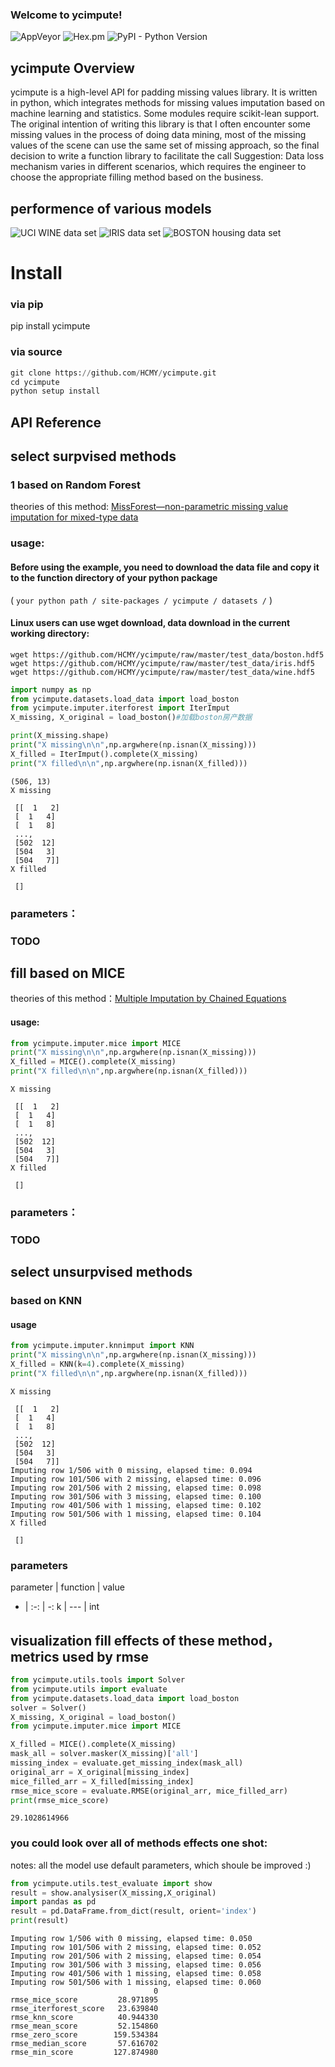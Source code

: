
### Welcome to ycimpute!
![AppVeyor](https://img.shields.io/appveyor/ci/gruntjs/grunt.svg)
![Hex.pm](https://img.shields.io/hexpm/l/plug.svg)
![PyPI - Python Version](https://img.shields.io/pypi/pyversions/Django.svg)

## ycimpute Overview
ycimpute is a high-level API for padding missing values library. It is written in python, which integrates methods for missing values imputation based on machine learning and statistics. Some modules require scikit-lean support.
The original intention of writing this library is that I often encounter some missing values in the process of doing data mining, most of the missing values of the scene can use the same set of missing approach, so the final decision to write a function library to facilitate the call
Suggestion: Data loss mechanism varies in different scenarios, which requires the engineer to choose the appropriate filling method based on the business.

## performence of various models

![UCI WINE data set](https://github.com/HCMY/ycimpute/blob/master/img/WINE.svg)
![IRIS data set](https://github.com/HCMY/ycimpute/blob/master/img/IRIS.svg)
![BOSTON housing data set](https://github.com/HCMY/ycimpute/blob/master/img/BOSTON.svg)

# Install

### via pip

pip install ycimpute

### via source


```python
git clone https://github.com/HCMY/ycimpute.git
cd ycimpute
python setup install
```

## API Reference

## select surpvised methods

### 1 based on Random Forest

 theories of this method: [MissForest—non-parametric missing value imputation for mixed-type data](https://academic.oup.com/bioinformatics/article/28/1/112/219101)

### usage:

#### Before using the example, you need to download the data file and copy it to the function directory of your python package 
(  ``` your python path / site-packages / ycimpute / datasets / ``` ) 
#### Linux users can use wget download, data download in the current working directory:
 ```
 wget https://github.com/HCMY/ycimpute/raw/master/test_data/boston.hdf5
 wget https://github.com/HCMY/ycimpute/raw/master/test_data/iris.hdf5
 wget https://github.com/HCMY/ycimpute/raw/master/test_data/wine.hdf5
 ```


```python
import numpy as np
from ycimpute.datasets.load_data import load_boston
from ycimpute.imputer.iterforest import IterImput
X_missing, X_original = load_boston()#加载boston房产数据

print(X_missing.shape)
print("X missing\n\n",np.argwhere(np.isnan(X_missing)))
X_filled = IterImput().complete(X_missing)
print("X filled\n\n",np.argwhere(np.isnan(X_filled)))
```

    (506, 13)
    X missing
    
     [[  1   2]
     [  1   4]
     [  1   8]
     ..., 
     [502  12]
     [504   3]
     [504   7]]
    X filled
    
     []


### parameters：
### TODO

## fill based on MICE 
theories of this method：[Multiple Imputation by Chained Equations](https://www.ncbi.nlm.nih.gov/pmc/articles/PMC3074241/)

#### usage: 


```python
from ycimpute.imputer.mice import MICE
print("X missing\n\n",np.argwhere(np.isnan(X_missing)))
X_filled = MICE().complete(X_missing)
print("X filled\n\n",np.argwhere(np.isnan(X_filled)))
```

    X missing
    
     [[  1   2]
     [  1   4]
     [  1   8]
     ..., 
     [502  12]
     [504   3]
     [504   7]]
    X filled
    
     []


### parameters：
### TODO

## select unsurpvised methods

### based on KNN

#### usage


```python
from ycimpute.imputer.knnimput import KNN
print("X missing\n\n",np.argwhere(np.isnan(X_missing)))
X_filled = KNN(k=4).complete(X_missing)
print("X filled\n\n",np.argwhere(np.isnan(X_filled)))
```

    X missing
    
     [[  1   2]
     [  1   4]
     [  1   8]
     ..., 
     [502  12]
     [504   3]
     [504   7]]
    Imputing row 1/506 with 0 missing, elapsed time: 0.094
    Imputing row 101/506 with 2 missing, elapsed time: 0.096
    Imputing row 201/506 with 2 missing, elapsed time: 0.098
    Imputing row 301/506 with 3 missing, elapsed time: 0.100
    Imputing row 401/506 with 1 missing, elapsed time: 0.102
    Imputing row 501/506 with 1 missing, elapsed time: 0.104
    X filled
    
     []


### parameters
parameter | function | value 
- | :-: | -: 
k | --- | int 

## visualization fill effects of these method，metrics used by rmse


```python
from ycimpute.utils.tools import Solver
from ycimpute.utils import evaluate
from ycimpute.datasets.load_data import load_boston
solver = Solver()
X_missing, X_original = load_boston()
from ycimpute.imputer.mice import MICE

X_filled = MICE().complete(X_missing)
mask_all = solver.masker(X_missing)['all']
missing_index = evaluate.get_missing_index(mask_all)
original_arr = X_original[missing_index]
mice_filled_arr = X_filled[missing_index]
rmse_mice_score = evaluate.RMSE(original_arr, mice_filled_arr)
print(rmse_mice_score)
```

    29.1028614966


### you could look over all of methods effects one shot:
 notes: all the model use default parameters, which shoule be improved :)


```python
from ycimpute.utils.test_evaluate import show
result = show.analysiser(X_missing,X_original)
import pandas as pd
result = pd.DataFrame.from_dict(result, orient='index')
print(result)
```

    Imputing row 1/506 with 0 missing, elapsed time: 0.050
    Imputing row 101/506 with 2 missing, elapsed time: 0.052
    Imputing row 201/506 with 2 missing, elapsed time: 0.054
    Imputing row 301/506 with 3 missing, elapsed time: 0.056
    Imputing row 401/506 with 1 missing, elapsed time: 0.058
    Imputing row 501/506 with 1 missing, elapsed time: 0.060
                                    0
    rmse_mice_score         28.971895
    rmse_iterforest_score   23.639840
    rmse_knn_score          40.944330
    rmse_mean_score         52.154860
    rmse_zero_score        159.534384
    rmse_median_score       57.616702
    rmse_min_score         127.874980
